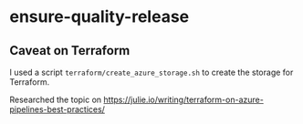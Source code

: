 # ensure-quality-release

## Caveat on Terraform 

I used a script `terraform/create_azure_storage.sh` to create the storage for Terraform.

Researched the topic on https://julie.io/writing/terraform-on-azure-pipelines-best-practices/
